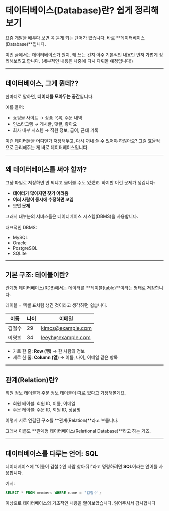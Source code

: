 # 데이터베이스(Database)란? 쉽게 정리해보기

요즘 개발을 배우다 보면 꼭 듣게 되는 단어가 있습니다. 바로 **데이터베이스(Database)**입니다.

이번 글에서는 데이터베이스가 뭔지, 왜 쓰는 건지 아주 기본적인 내용만 먼저 가볍게 정리해보려고 합니다. (세부적인 내용은 나중에 다시 다뤄볼 예정입니다!)

---

## 데이터베이스, 그게 뭔데??

한마디로 말하면, **데이터를 모아두는 공간**입니다.

예를 들어:

- 쇼핑몰 사이트 → 상품 목록, 주문 내역
- 인스타그램 → 게시글, 댓글, 좋아요
- 회사 내부 시스템 → 직원 정보, 급여, 근태 기록

이런 데이터들을 어디엔가 저장해두고, 다시 꺼내 쓸 수 있어야 하잖아요? 그걸 효율적으로 관리해주는 게 바로 데이터베이스입니다.

---

## 왜 데이터베이스를 써야 할까?

그냥 파일로 저장하면 안 되냐고 물어볼 수도 있겠죠. 하지만 이런 문제가 생깁니다:

- **데이터가 많아지면 찾기 어려움**
- **여러 사람이 동시에 수정하면 꼬임**
- **보안 문제**

그래서 대부분의 서비스들은 데이터베이스 시스템(DBMS)을 사용합니다.  

대표적인 DBMS:
- MySQL
- Oracle
- PostgreSQL
- SQLite

---

## 기본 구조: 테이블이란?

관계형 데이터베이스(RDB)에서는 데이터를 **테이블(table)**이라는 형태로 저장합니다.  

테이블 = 엑셀 표처럼 생긴 것이라고 생각하면 쉽습니다.

| 이름    | 나이 | 이메일             |
| ------- | ---- | ----------------- |
| 김철수  | 29   | kimcs@example.com |
| 이영희  | 34   | leeyh@example.com |

- 가로 한 줄: **Row (행)** → 한 사람의 정보  
- 세로 한 줄: **Column (열)** → 이름, 나이, 이메일 같은 항목  

---

## 관계(Relation)란?

회원 정보 테이블과 주문 정보 테이블이 따로 있다고 가정해볼게요.

- 회원 테이블: 회원 ID, 이름, 이메일
- 주문 테이블: 주문 ID, 회원 ID, 상품명

이렇게 서로 연결된 구조를 **관계(Relation)**라고 부릅니다.  

그래서 이름도 **관계형 데이터베이스(Relational Database)**라고 하는 거죠.

---

## 데이터베이스를 다루는 언어: SQL

데이터베이스에 "이름이 김철수인 사람 찾아줘!"라고 명령하려면 **SQL**이라는 언어를 사용합니다.

예시:

```sql
SELECT * FROM members WHERE name = '김철수';

```

이상으로 데이터베이스의 기초적인 내용을 알아보았습니다. 
읽어주셔서 감사합니다
